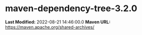 # maven-dependency-tree-3.2.0

**Last Modified:** 2022-08-21 14:46:00.0
**Maven URL:** https://maven.apache.org/shared-archives/
